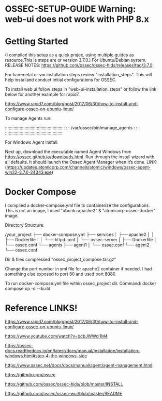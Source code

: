 # OSSEC-SETUP-GUIDE Warning: web-ui does not work with PHP 8.x 

# Getting Started

(I compiled this setup as a quick projec, using multiple guides as resource.This is steps are or version 3.7.0.)
For Ubuntu/Debian system.
RELEASE NOTES: https://github.com/ossec/ossec-hids/releases/tag/3.7.0
 

For baremetal or vm installation steps review "installation_steps". This will help installand conduct initial configurations for OSSEC.

To install web ui follow steps in "web-ui-installation_steps" or follow the link below for another example for rapid7. 

https://www.rapid7.com/blog/post/2017/06/30/how-to-install-and-configure-ossec-on-ubuntu-linux/

To manage Agents run: 

:::::::::::::::::::::::::::::::::::::::::::::::
:                                             :
:       /var/ossec/bin/manage_agents          :
:                                             :
:::::::::::::::::::::::::::::::::::::::::::::::

For Windows Agent Install:

Next up, download the executable named Agent Windows from https://ossec.github.io/downloads.html. Run through the install wizard with all defaults. It should launch the Ossec Agent Manager when it’s done. 
LINK: (https://updates.atomicorp.com/channels/atomic/windows/ossec-agent-win32-3.7.0-24343.exe)


# Docker Compose 

I compiled a docker-compose.yml file to containerize the configurations. This is not an image, I used "ubuntu:apache2" & "atomicorp:ossec-docker" image.

Directory Structure:

/your_project
├── docker-compose.yml
├── services
│   ├── apache2
│   │   ├── Dockerfile
│   │   └── httpd.conf
│   └── ossec-server
│       ├── Dockerfile
│       └── ossec.conf
└── agents
    ├── agent1
    │   └── ossec.conf
    └── agent2
        └── ossec.conf

Dir & files compressed "ossec_project_compose.tar.gz"

Change the port number in yml file for apache2 container if needed. I had something else exposed to port 80 and used port 8080.

To run docker-compose.yml file within ossec_project dir. Command: docker compose up -d --build




# Reference LINKS!

https://www.rapid7.com/blog/post/2017/06/30/how-to-install-and-configure-ossec-on-ubuntu-linux/

https://www.youtube.com/watch?v=bcbJWWci1M4

https://ossec-docs.readthedocs.io/en/latest/docs/manual/installation/installation-windows.html#step-4-the-windows-side

https://www.ossec.net/docs/docs/manual/agent/agent-management.html

https://github.com/ossec

https://github.com/ossec/ossec-hids/blob/master/INSTALL

https://github.com/ossec/ossec-wui/blob/master/README
